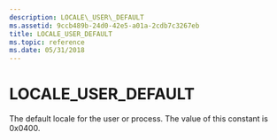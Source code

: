```yaml
---
description: LOCALE\_USER\_DEFAULT
ms.assetid: 9ccb489b-24d0-42e5-a01a-2cdb7c3267eb
title: LOCALE_USER_DEFAULT
ms.topic: reference
ms.date: 05/31/2018
---
```


# LOCALE\_USER\_DEFAULT

The default locale for the user or process. The value of this constant is 0x0400.

 

 




